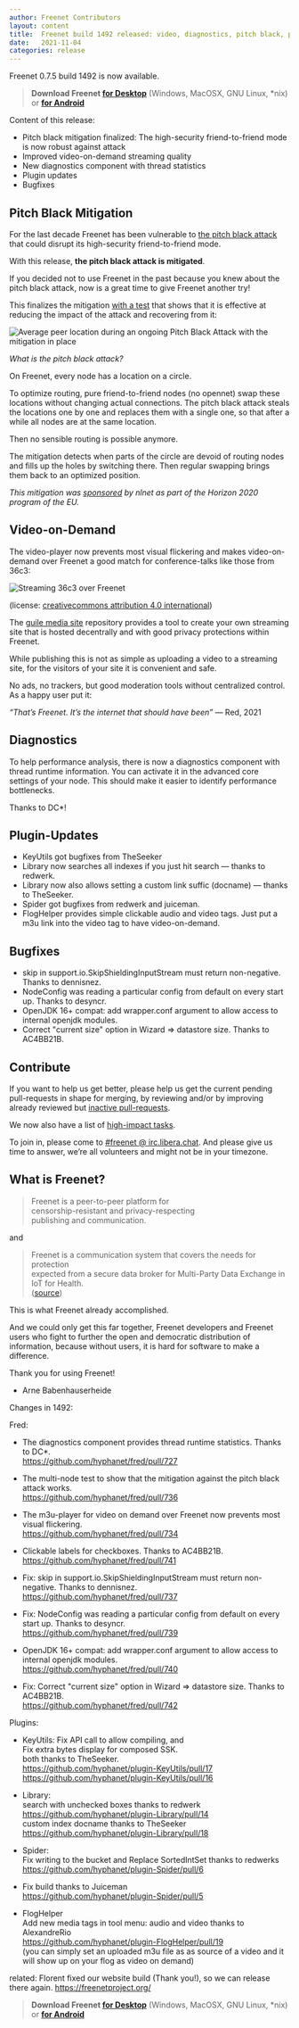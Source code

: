 ```yaml
---
author: Freenet Contributors
layout: content
title:  Freenet build 1492 released: video, diagnostics, pitch black, plugins
date:   2021-11-04
categories: release
---
```

Freenet 0.7.5 build 1492 is now available.

> **Download Freenet [for Desktop][download page]** (Windows, MacOSX, GNU Linux, *nix) or **[for Android](https://freenet-mobile.github.io/app/)**

Content of this release:

- Pitch black mitigation finalized: The high-security friend-to-friend mode is now robust against attack
- Improved video-on-demand streaming quality
- New diagnostics component with thread statistics
- Plugin updates
- Bugfixes

## Pitch Black Mitigation

For the last decade Freenet has been vulnerable to [the pitch black attack](https://bugs.freenetproject.org/view.php?id=3919)
that could disrupt its high-security friend-to-friend mode.

With this release, **the pitch black attack is mitigated**.

If you decided not to use Freenet in the past because you knew about
the pitch black attack, now is a great time to give Freenet another try!

This finalizes the mitigation [with a test](https://github.com/hyphanet/fred/pull/736)
that shows that it is effective at reducing the impact of the attack
and recovering from it:

![Average peer location during an ongoing Pitch Black Attack with the mitigation in place]({static}/assets/img/2021-11-04-pitch-black-mitigation-ongoing-attack.png)

*What is the pitch black attack?*

On Freenet, every node has a location on a circle.

To optimize routing, pure friend-to-friend nodes (no opennet)
swap these locations without changing actual connections.
The pitch black attack steals the locations one by one
and replaces them with a single one,
so that after a while all nodes are at the same location.

Then no sensible routing is possible anymore.

The mitigation detects when parts of the circle are devoid of routing
nodes and fills up the holes by switching there. Then regular swapping
brings them back to an optimized position.

*This mitigation was [sponsored](https://nlnet.nl/project/Freenet-Routing/)
by nlnet as part of the Horizon 2020 program of the EU.*

## Video-on-Demand

The video-player now prevents most visual flickering and makes
video-on-demand over Freenet a good match for conference-talks like
those from 36c3:

![Streaming 36c3 over Freenet]({static}/assets/img/2021-11-04-streaming-36c3-over-freenet.png)

(license: [creativecommons attribution 4.0 international](https://creativecommons.org/licenses/by/4.0/))

The [guile media site](https://hg.sr.ht/~arnebab/guile-media-site)
repository provides a tool to create your own streaming site that is
hosted decentrally and with good privacy protections within Freenet.

While publishing this is not as simple as uploading a video to a
streaming site, for the visitors of your site it is convenient and safe.

No ads, no trackers, but good moderation tools without centralized
control. As a happy user put it:

*“That’s Freenet. It’s the internet that should have been”* — Red, 2021

## Diagnostics

To help performance analysis, there is now a diagnostics component
with thread runtime information. You can activate it in the advanced
core settings of your node. This should make it easier to identify
performance bottlenecks.

Thanks to DC*!

## Plugin-Updates

- KeyUtils got bugfixes from TheSeeker
- Library now searches all indexes if you just hit search — thanks to redwerk.
- Library now also allows setting a custom link suffic (docname) — thanks to TheSeeker.
- Spider got bugfixes from redwerk and juiceman.
- FlogHelper provides simple clickable audio and video tags.
  Just put a m3u link into the video tag to have video-on-demand.

## Bugfixes

- skip in support.io.SkipShieldingInputStream must return
  non-negative. Thanks to dennisnez.
- NodeConfig was reading a particular config from default on every
  start up. Thanks to desyncr.
- OpenJDK 16+ compat: add wrapper.conf argument to allow access to
  internal openjdk modules.
- Correct "current size" option in Wizard => datastore size.
  Thanks to AC4BB21B.

## Contribute

If you want to help us get better, please help us get the current
pending pull-requests in shape for merging, by reviewing and/or by
improving already reviewed but [inactive pull-requests](https://github.com/hyphanet/wiki/wiki/Large-Pull-requests-that-need-work).

We now also have a list of [high-impact tasks](https://github.com/hyphanet/wiki/wiki/High-Impact-tasks).

To join in, please come to  <a href="https://web.libera.chat/?nick=FollowRabbit|?#freenet" id="chatlink" class="btn button-custom btn-custom-two">#freenet @ irc.libera.chat</a>. And please give us time to answer, we’re all volunteers and might not be in your timezone.

## What is Freenet?

> Freenet is a peer-to-peer platform for  
> censorship-resistant and privacy-respecting  
> publishing and communication.

and

> Freenet is a communication system that covers the needs for protection  
> expected from a secure data broker for Multi-Party Data Exchange in IoT for Health.  
> ([source](https://www.igi-global.com/chapter/using-freenet-as-a-broker-for-multi-party-data-exchange-in-iot-for-health/257911))

This is what Freenet already accomplished.

And we could only get this far together, Freenet developers and
Freenet users who fight to further the open and democratic
distribution of information, because without users, it is hard for
software to make a difference.

Thank you for using Freenet!

- Arne Babenhauserheide

Changes in 1492:

Fred:

- The diagnostics component provides thread runtime statistics. Thanks to DC*.  
  <https://github.com/hyphanet/fred/pull/727>

- The multi-node test to show that the mitigation against the pitch
  black attack works.  
  <https://github.com/hyphanet/fred/pull/736>

- The m3u-player for video on demand over Freenet now prevents most
  visual flickering.  
  <https://github.com/hyphanet/fred/pull/734>

- Clickable labels for checkboxes. Thanks to AC4BB21B.  
  <https://github.com/hyphanet/fred/pull/741>

- Fix: skip in support.io.SkipShieldingInputStream must return
  non-negative. Thanks to dennisnez.  
  <https://github.com/hyphanet/fred/pull/737>

- Fix: NodeConfig was reading a particular config from default on every
  start up. Thanks to desyncr.  
  <https://github.com/hyphanet/fred/pull/739>

- OpenJDK 16+ compat: add wrapper.conf argument to allow access to
  internal openjdk modules.  
  <https://github.com/hyphanet/fred/pull/740>

- Fix: Correct "current size" option in Wizard => datastore size. Thanks to
AC4BB21B.  
  <https://github.com/hyphanet/fred/pull/742>

Plugins:

- KeyUtils:
  Fix API call to allow compiling, and  
  Fix extra bytes display for composed SSK.  
  both thanks to TheSeeker.  
  <https://github.com/hyphanet/plugin-KeyUtils/pull/17>  
  <https://github.com/hyphanet/plugin-KeyUtils/pull/16>

- Library:  
  search with unchecked boxes thanks to redwerk  
  <https://github.com/hyphanet/plugin-Library/pull/14>  
  custom index docname thanks to TheSeeker  
  <https://github.com/hyphanet/plugin-Library/pull/18>

- Spider:  
  Fix writing to the bucket and Replace SortedIntSet thanks to redwerks  
  <https://github.com/hyphanet/plugin-Spider/pull/6>

- Fix build thanks to Juiceman  
  <https://github.com/hyphanet/plugin-Spider/pull/5>

- FlogHelper  
  Add new media tags in tool menu: audio and video thanks to
  AlexandreRio  
  <https://github.com/hyphanet/plugin-FlogHelper/pull/19>  
  (you can simply set an uploaded m3u file as as source of a video
   and it will show up on your flog as video on demand)

related: Florent fixed our website build (Thank you!), so we can release
there again.
<https://freenetproject.org/>


> **Download Freenet [for Desktop][download page]** (Windows, MacOSX, GNU Linux, *nix) or **[for Android](https://freenet-mobile.github.io/app/)**



[releasetag1492]: https://github.com/hyphanet/fred/releases/tag/build01492
[download page]: pages/download.html

